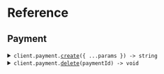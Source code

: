 # Reference
## Payment
<details><summary><code>client.payment.<a href="/src/api/resources/payment/client/Client.ts">create</a>({ ...params }) -> string</code></summary>
<dl>
<dd>

#### 🔌 Usage

<dl>
<dd>

<dl>
<dd>

```typescript
await client.payment.create({
    amount: 1,
    currency: "USD"
});

```
</dd>
</dl>
</dd>
</dl>

#### ⚙️ Parameters

<dl>
<dd>

<dl>
<dd>

**request:** `SeedIdempotencyHeaders.CreatePaymentRequest` 
    
</dd>
</dl>

<dl>
<dd>

**requestOptions:** `Payment.IdempotentRequestOptions` 
    
</dd>
</dl>
</dd>
</dl>


</dd>
</dl>
</details>

<details><summary><code>client.payment.<a href="/src/api/resources/payment/client/Client.ts">delete</a>(paymentId) -> void</code></summary>
<dl>
<dd>

#### 🔌 Usage

<dl>
<dd>

<dl>
<dd>

```typescript
await client.payment.delete("paymentId");

```
</dd>
</dl>
</dd>
</dl>

#### ⚙️ Parameters

<dl>
<dd>

<dl>
<dd>

**paymentId:** `string` 
    
</dd>
</dl>

<dl>
<dd>

**requestOptions:** `Payment.RequestOptions` 
    
</dd>
</dl>
</dd>
</dl>


</dd>
</dl>
</details>
